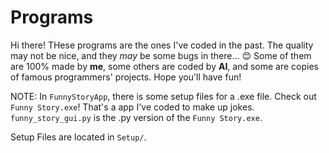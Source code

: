 # Programs
Hi there!
THese programs are the ones I've coded in the past.
The quality may not be nice, and they *may* be some bugs in there... 😊
Some of them are 100% made by **me**, some others are coded by **AI**, and some are copies of famous programmers' projects.
Hope you'll have fun!

NOTE:
In `FunnyStoryApp`, there is some setup files for a .exe file. Check out `Funny Story.exe`! That's a app I've coded to make up jokes. 
`funny_story_gui.py` is the .py version of the `Funny Story.exe`.

Setup Files are located in `Setup/`.

